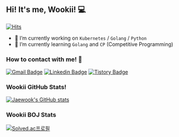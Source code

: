## Hi! It's me, Wookii! 💻      
[![Hits](https://hits.seeyoufarm.com/api/count/incr/badge.svg?url=https%3A%2F%2Fgithub.com%2Fgjbae1212%2F&count_bg=%2379C83D&title_bg=%23555555&icon=&icon_color=%23E7E7E7&title=hits&edge_flat=false)](https://hits.seeyoufarm.com)
 
- 🔭 I’m currently working on `Kubernetes` / `Golang` / `Python`
- 🌱 I’m currently learning `Golang` and `CP` (Competitive Programming)           
 
### How to contact with me! 📱       
[![Gmail Badge](https://img.shields.io/badge/Gmail-d14836?style=flat-square&logo=Gmail&logoColor=white&link=mailto:jwoh.dev@gmail.com)](mailto:jwoh.dev@gmail.com)
[![Linkedin Badge](https://img.shields.io/badge/-LinkedIn-blue?style=flat-square&logo=Linkedin&logoColor=white&link=https://www.linkedin.com/in/jaewook-oh-2b96079b/)](https://www.linkedin.com/in/jaewook-oh-2b96079b/)
[![Tistory Badge](https://img.shields.io/badge/Tistory-gray?style=flat-square&logo=kakao&logoColor=white&link=https://wookiist.tistory.com/)](https://wookiist.tistory.com/)         

### Wookii GitHub Stats!
[![Jaewook's GitHub stats](https://github-readme-stats.vercel.app/api?username=wookiist&show_icons=true&theme=vue-dark&height=180px)](https://github.com/wookiist)

### Wookii BOJ Stats  
[![Solved.ac프로필](http://mazassumnida.wtf/api/v2/generate_badge?boj=wookii)](https://solved.ac/wookii)
 
<!--
**wookiist/wookiist** is a ✨ _special_ ✨ repository because its `README.md` (this file) appears on your GitHub profile.
[![Top Langs](https://github-readme-stats.vercel.app/api/top-langs/?username=wookiist&layout=compact&height=180px&theme=vue-dark)](https://github.com/wookiist)
 
